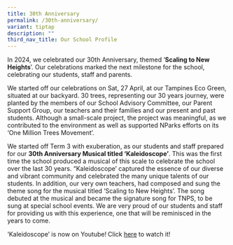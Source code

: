```yaml
---
title: 30th Anniversary
permalink: /30th-anniversary/
variant: tiptap
description: ""
third_nav_title: Our School Profile
---
```

<p>In 2024, we celebrated our 30th Anniversary, themed ‘<strong>Scaling to New Heights</strong>’.
Our celebrations marked the next milestone for the school, celebrating
our students, staff and parents.</p>
<p>We started off our celebrations on Sat, 27 April, at our Tampines Eco
Green, situated at our backyard. 30 trees, representing our 30 years journey,
were planted by the members of our School Advisory Committee, our Parent
Support Group, our teachers and their families and our present and past
students. Although a small-scale project, the project was meaningful, as
we contributed to the environment as well as supported NParks efforts on
its ‘One Million Trees Movement’.</p>
<p>We started off Term 3 with exuberation, as our students and staff prepared
for our <strong>30th Anniversary Musical titled ‘Kaleidoscope’</strong>.
This was the first time the school produced a musical of this scale to
celebrate the school over the last 30 years. “Kaleidoscope’ captured the
essence of our diverse and vibrant community and celebrated the many unique
talents of our students. In addition, our very own teachers, had composed
and sung the theme song for the musical titled ‘Scaling to New Heights’.
The song debuted at the musical and became the signature song for TNPS,
to be sung at special school events. We are very proud of our students
and staff for providing us with this experience, one that will be reminisced
in the years to come.</p>
<p>‘Kaleidoscope’ is now on Youtube!<strong> </strong>Click <a href="https://www.youtube.com/watch?v=Fua5bCj34b0" rel="noopener nofollow" target="_blank">here</a> to
watch it!</p>
<h3></h3>
<p></p>